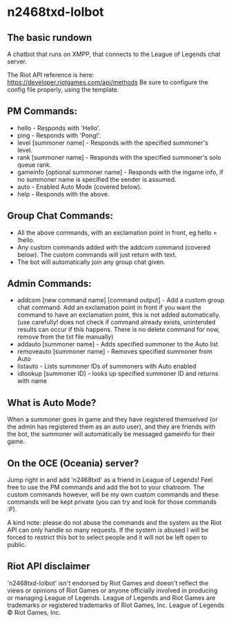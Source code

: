 # n2468txd-lolbot

The basic rundown
-------------

A chatbot that runs on XMPP, that connects to the League of Legends chat server.

The Riot API reference is here: https://developer.riotgames.com/api/methods
Be sure to configure the config file properly, using the template.

PM Commands:
-------------
* hello - Responds with 'Hello'.
* ping - Responds with 'Pong!'.
* level [summoner name] - Responds with the specified summoner's level.
* rank [summoner name] - Responds with the specified summoner's solo queue rank.
* gameinfo [optional summoner name] - Responds with the ingame info, if no summoner name is specified the sender is assumed.
* auto - Enabled Auto Mode (covered below).
* help - Responds with the above.

Group Chat Commands:
-------------
* All the above commands, with an exclamation point in front, eg hello = !hello.
* Any custom commands added with the addcom command (covered below). The custom commands will just return with text.
* The bot will automatically join any group chat given.

Admin Commands:
-------------
* addcom [new command name] [command output] - Add a custom group chat command. Add an exclamation point in front if you want the command to have an exclamation point, this is not added automatically. (use carefully! does not check if command already exists, unintended results can occur if this happens. There is no delete command for now, remove from the txt file manually)
* addauto [summoner name] - Adds specified summoner to the Auto list
* removeauto [summoner name] - Removes specified summoner from Auto
* listauto - Lists summoner IDs of summoners with Auto enabled
* idlookup [summoner ID] - looks up specified summoner ID and returns with name

What is Auto Mode?
-------------
When a summoner goes in game and they have registered themselved (or the admin has registered them as an auto user), and they are friends with the bot, the summoner will automatically be messaged gameinfo for their game.

On the OCE (Oceania) server?
-------------
Jump right in and add 'n2468txd' as a friend in League of Legends! Feel free to use the PM commands and add the bot to your chatroom. The custom commands however, will be my own custom commands and these commands will be kept private (you can try and look for those commands :P).

A kind note: please do not abuse the commands and the system as the Riot API can only handle so many requests. If the system is abused I will be forced to restrict this bot to select people and it will not be left open to public.






Riot API disclaimer
--------------
'n2468txd-lolbot' isn't endorsed by Riot Games and doesn't reflect the views or opinions of Riot Games or anyone officially involved in producing or managing League of Legends. League of Legends and Riot Games are trademarks or registered trademarks of Riot Games, Inc. League of Legends © Riot Games, Inc.